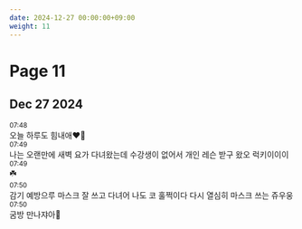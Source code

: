 ```yaml
---
date: 2024-12-27 00:00:00+09:00
weight: 11
---
```


# Page 11

## Dec 27 2024

<div class="message" markdown="1">
<div class="message-date" markdown="1">
<small>07:48</small>
</div>
<div markdown="1">
오늘 하루도 힘내애♥️💐
</div>
</div>
<div class="message" markdown="1">
<div class="message-date" markdown="1">
<small>07:49</small>
</div>
<div markdown="1">
나는 오랜만에 새벽 요가 다녀왔는데 수강생이 없어서 개인 레슨 받구 왔오 럭키이이이
</div>
</div>
<div class="message" markdown="1">
<div class="message-date" markdown="1">
<small>07:49</small>
</div>
<div markdown="1">
☘️
</div>
</div>
<div class="message" markdown="1">
<div class="message-date" markdown="1">
<small>07:50</small>
</div>
<div markdown="1">
감기 예방으루 마스크 잘 쓰고 다녀어 나도 코 훌쩍이다 다시 열심히 마스크 쓰는 쥬우웅
</div>
</div>
<div class="message" markdown="1">
<div class="message-date" markdown="1">
<small>07:50</small>
</div>
<div markdown="1">
굼방 만나쟈아💝
</div>
</div>
